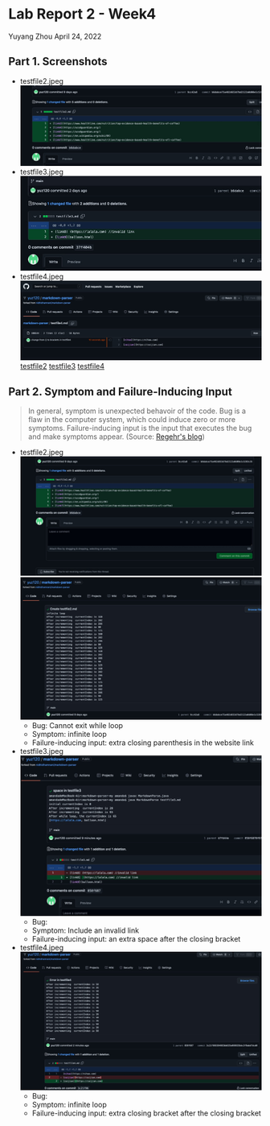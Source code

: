 # Lab Report 2 - Week4
Yuyang Zhou
April 24, 2022


## Part 1. Screenshots
* testfile2.jpeg![image](testfile2.jpeg)
* testfile3.jpeg![image](testfile3.jpeg)
* testfile4.jpeg![image](testfile4.png)
[testfile2](https://github.com/yuz120/markdown-parser/blob/6560bc3cfa2d9c111c5cb5e74df3ef891f0219e7/testfile2.md)
[testfile3](https://github.com/yuz120/markdown-parser/blob/6560bc3cfa2d9c111c5cb5e74df3ef891f0219e7/testfile3.md)
[testfile4](https://github.com/yuz120/markdown-parser/blob/b7fd44e74ac1d24a87b5e37131eafb75fe95898a/testfile4.md)

## Part 2. Symptom and Failure-Inducing Input
> In general, symptom is unexpected behavoir of the code. Bug is a flaw in the computer system, which could induce zero or more symptoms. Failure-inducing input is the input that executes the bug and make symptoms appear. (Source: [Regehr's blog](https://blog.regehr.org/archives/199))
* testfile2.jpeg
![image](ErrorTestfile2.jpeg)
![image](Errortestfile2loop.jpeg)
    * Bug: Cannot exit while loop
    * Symptom: infinite loop
    * Failure-inducing input: extra closing parenthesis in the website link
* testfile3.jpeg
![image](Errortestfile3.jpeg)
    * Bug: 
    * Symptom: Include an invalid link
    * Failure-inducing input: an extra space after the closing bracket
* testfile4.jpeg
![image](Errortestfile4.jpeg)
    * Bug: 
    * Symptom: infinite loop
    * Failure-inducing input: extra closing bracket after the closing bracket


